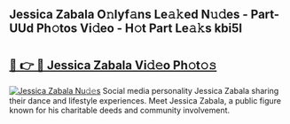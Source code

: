 ## Jessica Zabala O𝚗lyf𝚊ns Le𝚊𝚔ed N𝚞𝚍es - Part-UUd Ph𝚘tos Vi𝚍eo - H𝚘t Part Le𝚊𝚔s kbi5I

# <h2><a href="http://hf8bctt.feru.top/?c=Jessica+Zabala">🔗 👉 🔴 Jessica Zabala Vi𝚍𝚎o Ph𝚘t𝚘𝚜</a></h2>

[![Jessica Zabala Nu𝚍𝚎s](https://i.imgur.com/0TWrTi3.gif)](http://hf8bctt.feru.top/?c=Jessica+Zabala)
Social media personality Jessica Zabala sharing their dance and lifestyle experiences. Meet Jessica Zabala, a public figure known for his charitable deeds and community involvement. 
